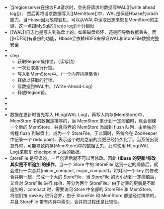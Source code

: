 - 当regionserver在接收Put请求时，会先将请求的数据写WAL([[write ahead log]])， 然后再将请求数据写入[[MemStore]]中，WAL是保证Hbase的crash能力，当Hbase因为故障宕机，可以从WAL中读取日志来恢复MemStore的主键，这一点跟MySql的[[redo log]]十分相似
- [[WAL]]日志也是写入到磁盘上的，如果磁盘损坏，还是回导致数据丢失，而[[HDFS]]有备份的功能，Hbase会依赖HDFS来保证WAL和StoreFile数据完整安全
-
- step
	- 获取Region操作锁。（读写锁）
	- 一次获取各行行锁。
	- 写入到MemStore中。（一个内存排序集合）
	- 释放以获取的行锁。
	- 写数据到WAL中。（Write-Ahead-Log）
	- 释放Region锁。
-
-
-
- 数据在更新时首先写入 HLog(WAL Log)，再写入内存(MemStore)中，MemStore 中的数据是排序的，当 MemStore 累计到一定阈值时，就会创建一个新的 MemStore，并且将老的 MemStore 添加到 flush 队列，由单独的线程 flush 到磁盘上，成为一个 StoreFile。于此同时，系统会在 ZooKeeper 中记录一个 redo point，表示这个时刻之前的变更已经持久化了。当系统出现意外时，可能导致内存(MemStore)中的数据丢失，此时使用 HLog(WAL Log)来恢复 checkpoint 之后的数据。
- StoreFile 是只读的，一旦创建后就不可以再修改。因此 **HBase 的更新/修改其实是不断追加 的操作**。当一个 Store 中的 StoreFile 达到一定的阈值后，就会进行一次合并(minor_compact, major_compact)，将对同一个 key 的修改合并到一起，形成一个大的 StoreFile，当 StoreFile 的大小达到一定阈值后，又会对 StoreFile 进行 split，等分为两个 StoreFile。由于对表的更新是不断追加的，compact 时，需要访问 Store 中全部的 StoreFile 和 MemStore，将他们按 rowkey 进行合并，由于 StoreFile 和 MemStore 都是经过排序的，并且 StoreFile 带有内存中索引，合并的过程还是比较快。
